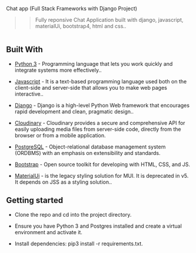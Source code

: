 Chat app (Full Stack Frameworks with Django Project)

> > Fully reponsive Chat Application built with django, javascript, materialUi, bootstrap4, html and css..

<img src="https://res.cloudinary.com/chuksmbanaso/image/upload/v1638114513/media/Screenshot_21_lnammt.png" title="Chat App Django" alt="">

## Built With

- [Python 3](https://www.python.org/) - Programming language that lets you work quickly and integrate systems more effectively..

- [Javascript](https://www.javascript.com) - It is a text-based programming language used both on the client-side and server-side that allows you to make web pages interactive..

- [Django](https://www.djangoproject.com/) - Django is a high-level Python Web framework that encourages rapid development and clean, pragmatic design..

- [Cloudinary](https://cloudinary.com/) - Cloudinary provides a secure and comprehensive API for easily uploading media files from server-side code, directly from the browser or from a mobile application.

- [PostgreSQL](https://www.postgresql.org/) - Object-relational database management system (ORDBMS) with an emphasis on extensibility and standards.

- [Bootstrap](https://getbootstrap.com/) - Open source toolkit for developing with HTML, CSS, and JS.
  
- [MaterialUi](https://mui.com) - is the legacy styling solution for MUI. It is deprecated in v5. It depends on JSS as a styling solution..

## Getting started

- Clone the repo and cd into the project directory.

- Ensure you have Python 3 and Postgres installed and create a virtual environment and activate it.

- Install dependencies: pip3 install -r requirements.txt.
